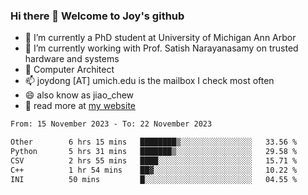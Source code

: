 ### Hi there 👋 Welcome to Joy's github

- 🔭 I’m currently a PhD student at University of Michigan Ann Arbor
- 🌱 I’m currently working with Prof. Satish Narayanasamy on trusted hardware and systems
- 👯 Computer Architect
- 📫 joydong [AT] umich.edu is the mailbox I check most often
- 😄 also know as jiao_chew
- 💬 read more at [my website](https://joydddd.github.io/)
<!--START_SECTION:waka-->

```txt
From: 15 November 2023 - To: 22 November 2023

Other        6 hrs 15 mins   ████████▒░░░░░░░░░░░░░░░░   33.56 %
Python       5 hrs 31 mins   ███████▒░░░░░░░░░░░░░░░░░   29.58 %
CSV          2 hrs 55 mins   ████░░░░░░░░░░░░░░░░░░░░░   15.71 %
C++          1 hr 54 mins    ██▓░░░░░░░░░░░░░░░░░░░░░░   10.22 %
INI          50 mins         █░░░░░░░░░░░░░░░░░░░░░░░░   04.55 %
```

<!--END_SECTION:waka-->
